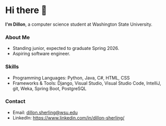 # Hi there 👋

**I'm Dillon**, a computer science student at Washington State University.

### About Me
* Standing junior, expected to graduate Spring 2026.
* Aspiring software engineer.

### Skills
* Programming Languages: Python, Java, C#, HTML, CSS
* Frameworks & Tools: Django, Visual Studio, Visual Studio Code, IntelliJ, git, Weka, Spring Boot, PostgreSQL

### Contact
* Email: dillon.sherling@wsu.edu
* LinkedIn: https://www.linkedin.com/in/dillon-sherling/

